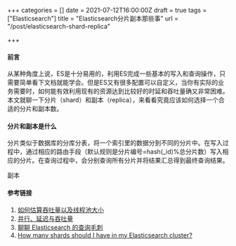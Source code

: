 +++
categories = []
date = 2021-07-12T16:00:00Z
draft = true
tags = ["Elasticsearch"]
title = "Elasticsearch分片副本那些事"
url = "/post/elasticsearch-shard-replica"

+++
#### 前言

从某种角度上说，ES是十分易用的，利用ES完成一些基本的写入和查询操作，只需要简单看下文档就能学会。但是ES又有很多配置可以自定义，当你有实际的业务需要时，如何能有效利用现有的资源达到比较好的时延和吞吐量确又非常困难。本文就聊一下分片（shard）和副本（replica），来看看究竟应该如何选择一个合适的分片和副本数。

#### 分片和副本是什么

分片类似于数据库的分库分表，将一个索引里的数据分到不同的分片中。在写入过程中，通过相应的路由手段（默认规则是分片编号=hash(_id)%总分片数）写入相应的分片。在查询过程中，会分别查询所有分片并将结果汇总得到最终查询结果。

副本



#### 参考链接
1. [如何估算吞吐量以及线程池大小](https://chanjarster.github.io/post/concurrent-programming/throughput-and-thread-pool-size/)
2. [并行、延迟与吞吐量](https://chanjarster.github.io/post/concurrent-programming/parallel-latency-throughput/)
3. [聊聊 Elasticsearch 的查询毛刺](https://www.easyice.cn/archives/361)
4. [How many shards should I have in my Elasticsearch cluster?](https://www.elastic.co/blog/how-many-shards-should-i-have-in-my-elasticsearch-cluster)